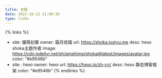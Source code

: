 ```yaml
---
title: 友链
date: 2022-10-12 21:09:39
type: links
---
```

  
{% links %}
- site: 優萌初華
  owner: 霜月琉璃
  url: https://shoka.lostyu.me
  desc: hexo shoka主题作者
  image: https://cdn.jsdelivr.net/gh/amehime/shoka@latest/images/avatar.jpg
  color: "#e9546b"
- site : hexo
  owner: hexo
  url: https://hexo.io/zh-cn/
  desc: hexo 静态博客框架
  color: "#e9546b"
{% endlinks %}

